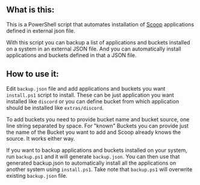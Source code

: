 ## What is this:

This is a PowerShell script that automates installation of [Scoop](https://scoop.sh/) applications defined in external json file.

With this script you can backup a list of applications and buckets installed on a system in an external JSON file. And you can automatically install applications and buckets defined in that a JSON file.

## How to use it:

Edit `backup.json` file and add applications and buckets you want `install.ps1` script to install. These can be just application you want installed like `discord` or you can define bucket from which application should be installed like `extras/discord`.

To add buckets you need to provide bucket name and bucket source, one line string separated by space. For "known" Buckets you can provide just the name of the Bucket you want to add and Scoop already knows the source. It works either way.

If you want to backup applications and buckets installed on your system, run `backup.ps1` and it will generate `backup.json`. You can then use that generated backup.json to automatically install all the applications on another system using `install.ps1`. Take note that `backup.ps1` will overwrite existing `backup.json` file.